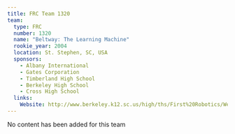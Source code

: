 ```yaml
---
title: FRC Team 1320
team:
  type: FRC
  number: 1320
  name: "Beltway: The Learning Machine"
  rookie_year: 2004
  location: St. Stephen, SC, USA
  sponsors:
    - Albany International
    - Gates Corporation
    - Timberland High School
    - Berkeley High School
    - Cross High School
  links:
    Website: http://www.berkeley.k12.sc.us/high/ths/First%20Robotics/Website%204706/home.htm
---
```

No content has been added for this team